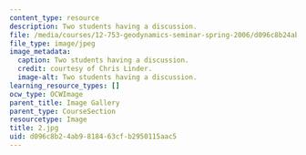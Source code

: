 ```yaml
---
content_type: resource
description: Two students having a discussion.
file: /media/courses/12-753-geodynamics-seminar-spring-2006/d096c8b24ab9818463cfb2950115aac5_2.jpg
file_type: image/jpeg
image_metadata:
  caption: Two students having a discussion.
  credit: courtesy of Chris Linder.
  image-alt: Two students having a discussion.
learning_resource_types: []
ocw_type: OCWImage
parent_title: Image Gallery
parent_type: CourseSection
resourcetype: Image
title: 2.jpg
uid: d096c8b2-4ab9-8184-63cf-b2950115aac5
---
```

